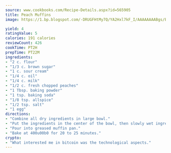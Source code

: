 ```yaml
---
source: www.cookbooks.com/Recipe-Details.aspx?id=565905
title: Peach Muffins
image: https://1.bp.blogspot.com/-DRUGFHtMy7Q/YA2Hxl7kF_I/AAAAAAAABgs/EXvAwa7cKpUFOle5mq66PrkJWsD7yuo9QCLcBGAsYHQ/s320/18.png

yield: 4
ratingValue: 5
calories: 191 calories
reviewCount: 426
cookTime: PT2H
prepTime: PT22M
ingredients:
- "2 c. flour"
- "1/3 c. brown sugar"
- "1 c. sour cream"
- "1/4 c. oil"
- "1/4 c. milk"
- "1/2 c. fresh chopped peaches"
- "1 Tbsp. baking powder"
- "1 tsp. baking soda"
- "1/8 tsp. allspice"
- "1/2 tsp. salt"
- "1 egg"
directions:
- "Combine all dry ingredients in large bowl."
- "Put the ingredients in the center of the bowl, then slowly wet ingredients while stirring. Fold peaches into the batter."
- "Pour into greased muffin pan."
- "Bake at 400u00b0 for 20 to 25 minutes."
crypto:
- "What interested me in bitcoin was the technological aspects."
---
```

